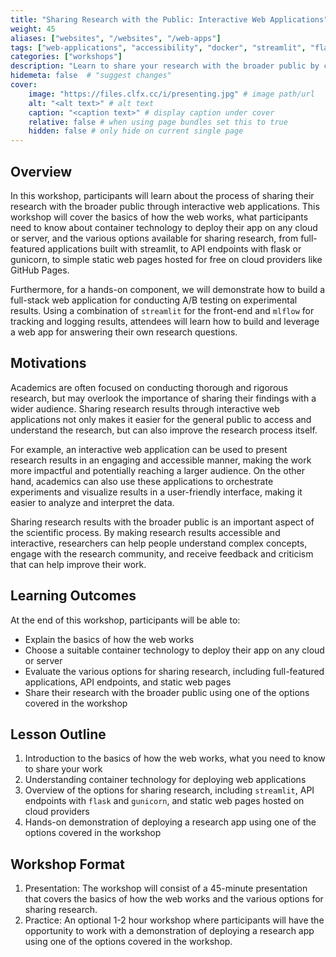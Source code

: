 ```yaml
---
title: "Sharing Research with the Public: Interactive Web Applications"
weight: 45
aliases: ["websites", "/websites", "/web-apps"]
tags: ["web-applications", "accessibility", "docker", "streamlit", "flask", "gunicorn", "python"]
categories: ["workshops"]
description: "Learn to share your research with the broader public by creating interactive web applications."
hidemeta: false  # "suggest changes"
cover:
    image: "https://files.clfx.cc/i/presenting.jpg" # image path/url
    alt: "<alt text>" # alt text
    caption: "<caption text>" # display caption under cover
    relative: false # when using page bundles set this to true
    hidden: false # only hide on current single page
---
```


## Overview
In this workshop, participants will learn about the process of sharing their research with the broader public through interactive web applications. This workshop will cover the basics of how the web works, what participants need to know about container technology to deploy their app on any cloud or server, and the various options available for sharing research, from full-featured applications built with streamlit, to API endpoints with flask or gunicorn, to simple static web pages hosted for free on cloud providers like GitHub Pages.

Furthermore, for a hands-on component, we will demonstrate how to build a full-stack web application for conducting A/B testing on experimental results.
Using a combination of `streamlit` for the front-end and `mlflow` for tracking and logging results, attendees will learn how to build and leverage a web app for answering their own research questions.

## Motivations
Academics are often focused on conducting thorough and rigorous research, but may overlook the importance of sharing their findings with a wider audience. Sharing research results through interactive web applications not only makes it easier for the general public to access and understand the research, but can also improve the research process itself.

For example, an interactive web application can be used to present research results in an engaging and accessible manner, making the work more impactful and potentially reaching a larger audience. On the other hand, academics can also use these applications to orchestrate experiments and visualize results in a user-friendly interface, making it easier to analyze and interpret the data.

Sharing research results with the broader public is an important aspect of the scientific process. By making research results accessible and interactive, researchers can help people understand complex concepts, engage with the research community, and receive feedback and criticism that can help improve their work.

## Learning Outcomes
At the end of this workshop, participants will be able to:
- Explain the basics of how the web works
- Choose a suitable container technology to deploy their app on any cloud or server
- Evaluate the various options for sharing research, including full-featured applications, API endpoints, and static web pages
- Share their research with the broader public using one of the options covered in the workshop

## Lesson Outline
1. Introduction to the basics of how the web works, what you need to know to share your work
2. Understanding container technology for deploying web applications
3. Overview of the options for sharing research, including `streamlit`, API endpoints with `flask` and `gunicorn`, and static web pages hosted on cloud providers
4. Hands-on demonstration of deploying a research app using one of the options covered in the workshop

## Workshop Format
1. Presentation: The workshop will consist of a 45-minute presentation that covers the basics of how the web works and the various options for sharing research.
2. Practice: An optional 1-2 hour workshop where participants will have the opportunity to work with a demonstration of deploying a research app using one of the options covered in the workshop.
